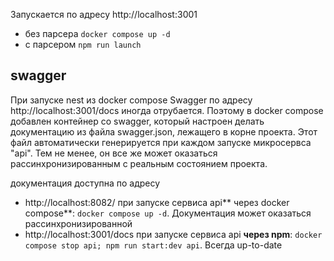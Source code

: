 Запускается по адресу http://localhost:3001

- без парсера `docker compose up -d` 
- с парсером `npm run launch`

## swagger

При запуске nest из docker compose Swagger по адресу http://localhost:3001/docs иногда отрубается.
Поэтому в docker compose добавлен контейнер со swagger, который настроен делать документацию из файла swagger.json, лежащего в корне проекта.
Этот файл автоматически генерируется при каждом запуске микросервса "api".
Тем не менее, он все же может оказаться рассинхронизированным с реальным состоянием проекта.

документация доступна по адресу 
- http://localhost:8082/ при запуске сервиса api** через docker compose**: `docker compose up -d`. Документация может оказаться рассинхронизированной
- http://localhost:3001/docs  при запуске сервиса api **через npm**: `docker compose stop api; npm run start:dev api`. Всегда up-to-date